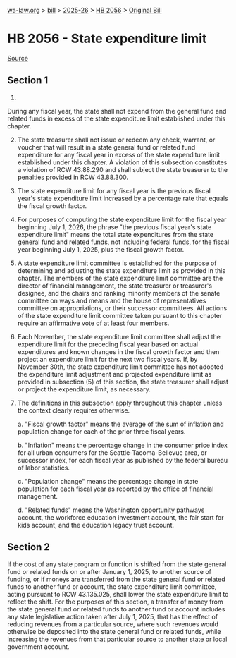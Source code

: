 [wa-law.org](/) > [bill](/bill/) > [2025-26](/bill/2025-26/) > [HB 2056](/bill/2025-26/hb/2056/) > [Original Bill](/bill/2025-26/hb/2056/1/)

# HB 2056 - State expenditure limit

[Source](http://lawfilesext.leg.wa.gov/biennium/2025-26/Pdf/Bills/House%20Bills/2056.pdf)

## Section 1
1.

During any fiscal year, the state shall not expend from the general fund and related funds in excess of the state expenditure limit established under this chapter.

2. The state treasurer shall not issue or redeem any check, warrant, or voucher that will result in a state general fund or related fund expenditure for any fiscal year in excess of the state expenditure limit established under this chapter. A violation of this subsection constitutes a violation of RCW 43.88.290 and shall subject the state treasurer to the penalties provided in RCW 43.88.300.

3. The state expenditure limit for any fiscal year is the previous fiscal year's state expenditure limit increased by a percentage rate that equals the fiscal growth factor.

4. For purposes of computing the state expenditure limit for the fiscal year beginning July 1, 2026, the phrase "the previous fiscal year's state expenditure limit" means the total state expenditures from the state general fund and related funds, not including federal funds, for the fiscal year beginning July 1, 2025, plus the fiscal growth factor.

5. A state expenditure limit committee is established for the purpose of determining and adjusting the state expenditure limit as provided in this chapter. The members of the state expenditure limit committee are the director of financial management, the state treasurer or treasurer's designee, and the chairs and ranking minority members of the senate committee on ways and means and the house of representatives committee on appropriations, or their successor committees. All actions of the state expenditure limit committee taken pursuant to this chapter require an affirmative vote of at least four members.

6. Each November, the state expenditure limit committee shall adjust the expenditure limit for the preceding fiscal year based on actual expenditures and known changes in the fiscal growth factor and then project an expenditure limit for the next two fiscal years. If, by November 30th, the state expenditure limit committee has not adopted the expenditure limit adjustment and projected expenditure limit as provided in subsection (5) of this section, the state treasurer shall adjust or project the expenditure limit, as necessary.

7. The definitions in this subsection apply throughout this chapter unless the context clearly requires otherwise.

    a. "Fiscal growth factor" means the average of the sum of inflation and population change for each of the prior three fiscal years.

    b. "Inflation" means the percentage change in the consumer price index for all urban consumers for the Seattle-Tacoma-Bellevue area, or successor index, for each fiscal year as published by the federal bureau of labor statistics.

    c. "Population change" means the percentage change in state population for each fiscal year as reported by the office of financial management.

    d. "Related funds" means the Washington opportunity pathways account, the workforce education investment account, the fair start for kids account, and the education legacy trust account.

## Section 2
If the cost of any state program or function is shifted from the state general fund or related funds on or after January 1, 2025, to another source of funding, or if moneys are transferred from the state general fund or related funds to another fund or account, the state expenditure limit committee, acting pursuant to RCW 43.135.025, shall lower the state expenditure limit to reflect the shift. For the purposes of this section, a transfer of money from the state general fund or related funds to another fund or account includes any state legislative action taken after July 1, 2025, that has the effect of reducing revenues from a particular source, where such revenues would otherwise be deposited into the state general fund or related funds, while increasing the revenues from that particular source to another state or local government account.
